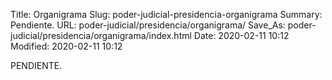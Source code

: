 Title: Organigrama
Slug: poder-judicial-presidencia-organigrama
Summary: Pendiente.
URL: poder-judicial/presidencia/organigrama/
Save_As: poder-judicial/presidencia/organigrama/index.html
Date: 2020-02-11 10:12
Modified: 2020-02-11 10:12


PENDIENTE.
